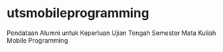 # utsmobileprogramming
Pendataan Alumni untuk Keperluan Ujian Tengah Semester Mata Kuliah Mobile Programming
